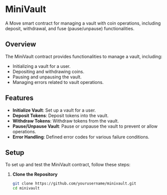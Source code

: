 # MiniVault

A Move smart contract for managing a vault with coin operations, including deposit, withdrawal, and fuse (pause/unpause) functionalities.

## Overview

The MiniVault contract provides functionalities to manage a vault, including:
- Initializing a vault for a user.
- Depositing and withdrawing coins.
- Pausing and unpausing the vault.
- Managing errors related to vault operations.

## Features

- **Initialize Vault**: Set up a vault for a user.
- **Deposit Tokens**: Deposit tokens into the vault.
- **Withdraw Tokens**: Withdraw tokens from the vault.
- **Pause/Unpause Vault**: Pause or unpause the vault to prevent or allow operations.
- **Error Handling**: Defined error codes for various failure conditions.

## Setup

To set up and test the MiniVault contract, follow these steps:

1. **Clone the Repository**

   ```bash
   git clone https://github.com/yourusername/minivault.git
   cd minivault
